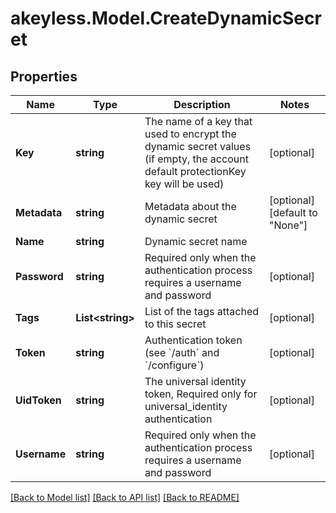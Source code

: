 # akeyless.Model.CreateDynamicSecret

## Properties

Name | Type | Description | Notes
------------ | ------------- | ------------- | -------------
**Key** | **string** | The name of a key that used to encrypt the dynamic secret values (if empty, the account default protectionKey key will be used) | [optional] 
**Metadata** | **string** | Metadata about the dynamic secret | [optional] [default to "None"]
**Name** | **string** | Dynamic secret name | 
**Password** | **string** | Required only when the authentication process requires a username and password | [optional] 
**Tags** | **List&lt;string&gt;** | List of the tags attached to this secret | [optional] 
**Token** | **string** | Authentication token (see &#x60;/auth&#x60; and &#x60;/configure&#x60;) | [optional] 
**UidToken** | **string** | The universal identity token, Required only for universal_identity authentication | [optional] 
**Username** | **string** | Required only when the authentication process requires a username and password | [optional] 

[[Back to Model list]](../README.md#documentation-for-models) [[Back to API list]](../README.md#documentation-for-api-endpoints) [[Back to README]](../README.md)

